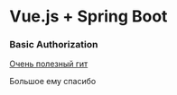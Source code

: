 # Vue.js + Spring Boot #
### Basic Authorization ###
[Очень полезный гит](https://github.com/DeltaThreeEight/Lab4-Web "DeltaThreeEight")

Большое ему спасибо
